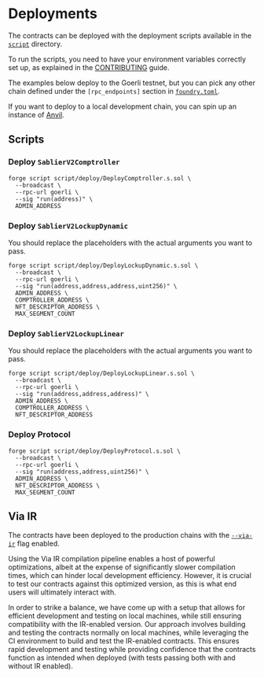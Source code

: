 # Deployments

The contracts can be deployed with the deployment scripts available in the [`script`](../script) directory.

To run the scripts, you need to have your environment variables correctly set up, as explained in the
[CONTRIBUTING](../CONTRIBUTING.md) guide.

The examples below deploy to the Goerli testnet, but you can pick any other chain defined under the `[rpc_endpoints]`
section in [`foundry.toml`](../foundry.toml).

If you want to deploy to a local development chain, you can spin up an instance of
[Anvil](https://book.getfoundry.sh/anvil).

## Scripts

### Deploy `SablierV2Comptroller`

```shell
forge script script/deploy/DeployComptroller.s.sol \
  --broadcast \
  --rpc-url goerli \
  --sig "run(address)" \
  ADMIN_ADDRESS
```

### Deploy `SablierV2LockupDynamic`

You should replace the placeholders with the actual arguments you want to pass.

```shell
forge script script/deploy/DeployLockupDynamic.s.sol \
  --broadcast \
  --rpc-url goerli \
  --sig "run(address,address,address,uint256)" \
  ADMIN_ADDRESS \
  COMPTROLLER_ADDRESS \
  NFT_DESCRIPTOR_ADDRESS \
  MAX_SEGMENT_COUNT
```

### Deploy `SablierV2LockupLinear`

You should replace the placeholders with the actual arguments you want to pass.

```shell
forge script script/deploy/DeployLockupLinear.s.sol \
  --broadcast \
  --rpc-url goerli \
  --sig "run(address,address,address)" \
  ADMIN_ADDRESS \
  COMPTROLLER_ADDRESS \
  NFT_DESCRIPTOR_ADDRESS
```

### Deploy Protocol

```shell
forge script script/deploy/DeployProtocol.s.sol \
  --broadcast \
  --rpc-url goerli \
  --sig "run(address,address,uint256)" \
  ADMIN_ADDRESS \
  NFT_DESCRIPTOR_ADDRESS \
  MAX_SEGMENT_COUNT
```

## Via IR

The contracts have been deployed to the production chains with the
[`--via-ir`](https://docs.soliditylang.org/en/v0.8.19/ir-breaking-changes.html) flag enabled.

Using the Via IR compilation pipeline enables a host of powerful optimizations, albeit at the expense of significantly
slower compilation times, which can hinder local development efficiency. However, it is crucial to test our contracts
against this optimized version, as this is what end users will ultimately interact with.

In order to strike a balance, we have come up with a setup that allows for efficient development and testing on local
machines, while still ensuring compatibility with the IR-enabled version. Our approach involves building and testing the
contracts normally on local machines, while leveraging the CI environment to build and test the IR-enabled contracts.
This ensures rapid development and testing while providing confidence that the contracts function as intended when
deployed (with tests passing both with and without IR enabled).
